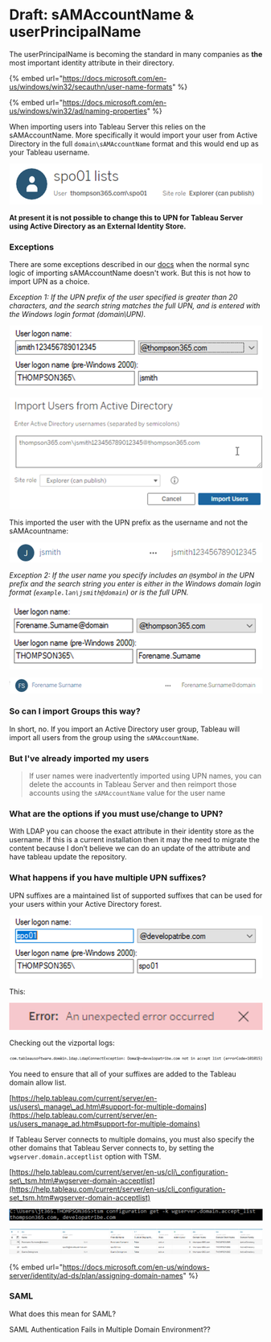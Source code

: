 # Draft: sAMAccountName & userPrincipalName

The userPrincipalName is becoming the standard in many companies as **the** most important identity attribute in their directory.

{% embed url="https://docs.microsoft.com/en-us/windows/win32/secauthn/user-name-formats" %}

{% embed url="https://docs.microsoft.com/en-us/windows/win32/ad/naming-properties" %}

When importing users into Tableau Server this relies on the sAMAccountName. More specifically it would import your user from Active Directory in the full `domain\sAMAccountName` format and this would end up as your Tableau username.

![](../.gitbook/assets/image%20%2881%29.png)

**At present it is not possible to change this to UPN for Tableau Server using Active Directory as an External Identity Store.**

### Exceptions

There are some exceptions described in our [docs](https://help.tableau.com/current/server/en-us/users_manage_ad.htm) when the normal sync logic of importing sAMAccountName doesn't work. But this is not how to import UPN as a choice.

_Exception 1: If the UPN prefix of the user specified is greater than 20 characters, and the search string matches the full UPN, and is entered with the Windows login format \(domain\UPN\)._

![UPN prefix over 20 characters](../.gitbook/assets/image%20%2898%29.png)

![Import like this](../.gitbook/assets/image%20%28101%29.png)

This imported the user with the UPN prefix as the username and not the sAMAcountname:

![](../.gitbook/assets/image%20%2897%29.png)

_Exception 2: If the user name you specify includes an `@`symbol in the UPN prefix and the search string you enter is either in the Windows domain login format \(`example.lan\jsmith@domain`\) or is the full UPN._

![Another @!](../.gitbook/assets/image%20%2895%29.png)

![](../.gitbook/assets/image%20%2896%29.png)

### So can I import Groups this way?

In short, no. If you import an Active Directory user group, Tableau will import all users from the group using the `sAMAccountName`.  


### But I've already imported my users

> If user names were inadvertently imported using UPN names, you can delete the accounts in Tableau Server and then reimport those accounts using the `sAMAccountName` value for the user name

### What are the options if you must use/change to UPN?

With LDAP you can choose the exact attribute in their identity store as the username. If this is a current installation then it may the need to migrate the content because I don’t believe we can do an update of the attribute and have tableau update the repository.

### 

### What happens if you have multiple UPN suffixes?

UPN suffixes are a maintained list of supported suffixes that can be used for your users within your Active Directory forest.

![A user with a different UPN suffix to the ](../.gitbook/assets/image%20%2899%29.png)

This:

![](../.gitbook/assets/image%20%2882%29.png)

Checking out the vizportal logs:

![](../.gitbook/assets/image%20%2880%29.png)

You need to ensure that all of your suffixes are added to the Tableau domain allow list.

[https://help.tableau.com/current/server/en-us/users\_manage\_ad.htm\#support-for-multiple-domains](https://help.tableau.com/current/server/en-us/users_manage_ad.htm#support-for-multiple-domains)

If Tableau Server connects to multiple domains, you must also specify the other domains that Tableau Server connects to, by setting the `wgserver.domain.acceptlist` option with TSM. 

[https://help.tableau.com/current/server/en-us/cli\_configuration-set\_tsm.htm\#wgserver-domain-acceptlist](https://help.tableau.com/current/server/en-us/cli_configuration-set_tsm.htm#wgserver-domain-acceptlist)

![](../.gitbook/assets/image%20%28102%29.png)

![Repository](../.gitbook/assets/image%20%28100%29.png)

{% embed url="https://docs.microsoft.com/en-us/windows-server/identity/ad-ds/plan/assigning-domain-names" %}



### 

### SAML

What does this mean for SAML?

SAML Authentication Fails in Multiple Domain Environment??





